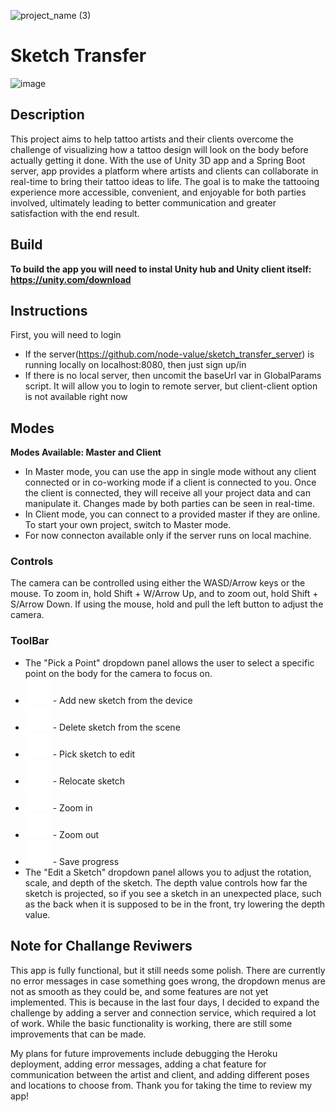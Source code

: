 ![project_name (3)](https://user-images.githubusercontent.com/66903296/233828533-91c2a683-75b4-4c3d-8c41-af0bedbab1dd.png)
# Sketch Transfer
![image](https://user-images.githubusercontent.com/66903296/233837617-7da3399d-3ede-4838-9b88-89fafb3372ab.png)


## Description
This project aims to help tattoo artists and their clients overcome the challenge of visualizing how a tattoo design will look on the body before actually getting it done. With the use of Unity 3D app and a Spring Boot server, app provides a platform where artists and clients can collaborate in real-time to bring their tattoo ideas to life. The goal is to make the tattooing experience more accessible, convenient, and enjoyable for both parties involved, ultimately leading to better communication and greater satisfaction with the end result.

## Build
**To build the app you will need to instal Unity hub and Unity client itself: https://unity.com/download**

## Instructions
First, you will need to login
- If the server(https://github.com/node-value/sketch_transfer_server) is running locally on localhost:8080, then just sign up/in
- If there is no local server, then uncomit the baseUrl var in GlobalParams script. It will allow you to login to remote server, but client-client option is not available right now

## Modes
**Modes Available: Master and Client**
- In Master mode, you can use the app in single mode without any client connected or in co-working mode if a client is connected to you. Once the client is connected, they will receive all your project data and can manipulate it. Changes made by both parties can be seen in real-time.
- In Client mode, you can connect to a provided master if they are online. To start your own project, switch to Master mode.
- For now connecton available only if the server runs on local machine.

### Controls
The camera can be controlled using either the WASD/Arrow keys or the mouse. To zoom in, hold Shift + W/Arrow Up, and to zoom out, hold Shift + S/Arrow Down. If using the mouse, hold and pull the left button to adjust the camera.

### ToolBar 
- The "Pick a Point" dropdown panel allows the user to select a specific point on the body for the camera to focus on.
- <img src="https://github.com/node-value/sketch_transfer/blob/master/Assets/Resources/Icons/AddIcon.svg" alt="alt text" width="40" height="40"> - Add new sketch from the device
- <img src="https://github.com/node-value/sketch_transfer/blob/master/Assets/Resources/Icons/Delete_Icon.PNG" alt="alt text" width="40" height="40"> - Delete sketch from the scene
- <img src="https://github.com/node-value/sketch_transfer/blob/master/Assets/Resources/Icons/IMG_3986.PNG" alt="alt text" width="40" height="40"> - Pick sketch to edit
- <img src="https://github.com/node-value/sketch_transfer/blob/master/Assets/Resources/Icons/IMG_3987.PNG" alt="alt text" width="40" height="40"> - Relocate sketch
- <img src="https://github.com/node-value/sketch_transfer/blob/master/Assets/Resources/Icons/ZoomInIcon.svg" alt="alt text" width="40" height="40"> - Zoom in
- <img src="https://github.com/node-value/sketch_transfer/blob/master/Assets/Resources/Icons/ZoomOutIcon.svg" alt="alt text" width="40" height="40"> - Zoom out
- <img src="https://github.com/node-value/sketch_transfer/blob/master/Assets/Resources/Icons/Save_Icon.PNG" alt="alt text" width="40" height="40"> - Save progress
- The "Edit a Sketch" dropdown panel allows you to adjust the rotation, scale, and depth of the sketch. The depth value controls how far the sketch is projected, so if you see a sketch in an unexpected place, such as the back when it is supposed to be in the front, try lowering the depth value.

## Note for Challange Reviwers
This app is fully functional, but it still needs some polish. There are currently no error messages in case something goes wrong, the dropdown menus are not as smooth as they could be, and some features are not yet implemented. This is because in the last four days, I decided to expand the challenge by adding a server and connection service, which required a lot of work. While the basic functionality is working, there are still some improvements that can be made.

My plans for future improvements include debugging the Heroku deployment, adding error messages, adding a chat feature for communication between the artist and client, and adding different poses and locations to choose from. Thank you for taking the time to review my app! 
